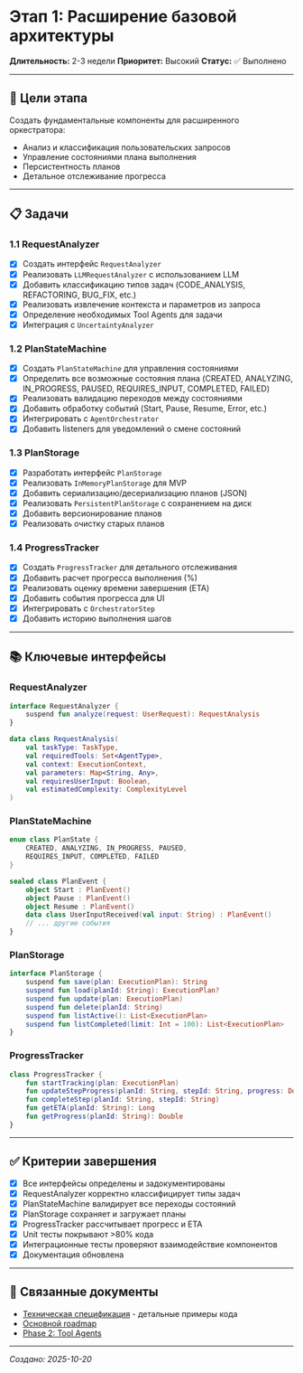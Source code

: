 # Этап 1: Расширение базовой архитектуры

**Длительность:** 2-3 недели
**Приоритет:** Высокий
**Статус:** ✅ Выполнено

---

## 🎯 Цели этапа

Создать фундаментальные компоненты для расширенного оркестратора:
- Анализ и классификация пользовательских запросов
- Управление состояниями плана выполнения
- Персистентность планов
- Детальное отслеживание прогресса

---

## 📋 Задачи

### 1.1 RequestAnalyzer
- [x] Создать интерфейс `RequestAnalyzer`
- [x] Реализовать `LLMRequestAnalyzer` с использованием LLM
- [x] Добавить классификацию типов задач (CODE_ANALYSIS, REFACTORING, BUG_FIX, etc.)
- [x] Реализовать извлечение контекста и параметров из запроса
- [x] Определение необходимых Tool Agents для задачи
- [x] Интеграция с `UncertaintyAnalyzer`

### 1.2 PlanStateMachine
- [x] Создать `PlanStateMachine` для управления состояниями
- [x] Определить все возможные состояния плана (CREATED, ANALYZING, IN_PROGRESS, PAUSED, REQUIRES_INPUT, COMPLETED, FAILED)
- [x] Реализовать валидацию переходов между состояниями
- [x] Добавить обработку событий (Start, Pause, Resume, Error, etc.)
- [x] Интегрировать с `AgentOrchestrator`
- [x] Добавить listeners для уведомлений о смене состояний

### 1.3 PlanStorage
- [x] Разработать интерфейс `PlanStorage`
- [x] Реализовать `InMemoryPlanStorage` для MVP
- [x] Добавить сериализацию/десериализацию планов (JSON)
- [x] Реализовать `PersistentPlanStorage` с сохранением на диск
- [x] Добавить версионирование планов
- [x] Реализовать очистку старых планов

### 1.4 ProgressTracker
- [x] Создать `ProgressTracker` для детального отслеживания
- [x] Добавить расчет прогресса выполнения (%)
- [x] Реализовать оценку времени завершения (ETA)
- [x] Добавить события прогресса для UI
- [x] Интегрировать с `OrchestratorStep`
- [x] Добавить историю выполнения шагов

---

## 📚 Ключевые интерфейсы

### RequestAnalyzer
```kotlin
interface RequestAnalyzer {
    suspend fun analyze(request: UserRequest): RequestAnalysis
}

data class RequestAnalysis(
    val taskType: TaskType,
    val requiredTools: Set<AgentType>,
    val context: ExecutionContext,
    val parameters: Map<String, Any>,
    val requiresUserInput: Boolean,
    val estimatedComplexity: ComplexityLevel
)
```

### PlanStateMachine
```kotlin
enum class PlanState {
    CREATED, ANALYZING, IN_PROGRESS, PAUSED,
    REQUIRES_INPUT, COMPLETED, FAILED
}

sealed class PlanEvent {
    object Start : PlanEvent()
    object Pause : PlanEvent()
    object Resume : PlanEvent()
    data class UserInputReceived(val input: String) : PlanEvent()
    // ... другие события
}
```

### PlanStorage
```kotlin
interface PlanStorage {
    suspend fun save(plan: ExecutionPlan): String
    suspend fun load(planId: String): ExecutionPlan?
    suspend fun update(plan: ExecutionPlan)
    suspend fun delete(planId: String)
    suspend fun listActive(): List<ExecutionPlan>
    suspend fun listCompleted(limit: Int = 100): List<ExecutionPlan>
}
```

### ProgressTracker
```kotlin
class ProgressTracker {
    fun startTracking(plan: ExecutionPlan)
    fun updateStepProgress(planId: String, stepId: String, progress: Double)
    fun completeStep(planId: String, stepId: String)
    fun getETA(planId: String): Long
    fun getProgress(planId: String): Double
}
```

---

## ✅ Критерии завершения

- [x] Все интерфейсы определены и задокументированы
- [x] RequestAnalyzer корректно классифицирует типы задач
- [x] PlanStateMachine валидирует все переходы состояний
- [x] PlanStorage сохраняет и загружает планы
- [x] ProgressTracker рассчитывает прогресс и ETA
- [x] Unit тесты покрывают >80% кода
- [x] Интеграционные тесты проверяют взаимодействие компонентов
- [x] Документация обновлена

---

## 📖 Связанные документы

- [Техническая спецификация](enhanced-orchestrator-technical.md) - детальные примеры кода
- [Основной roadmap](../11-enhanced-orchestrator.md)
- [Phase 2: Tool Agents](phase-2-tool-agents.md)

---

*Создано: 2025-10-20*
